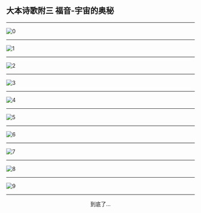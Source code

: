 
## 大本诗歌附三 福音-宇宙的奥秘
        
<div id="aplayer0"></div>

<div id="aplayer1"></div>

<div id="aplayer2"></div>

---

<img alt="0" data-original="/data/d0782/0.png">

---

<img alt="1" data-original="/data/d0782/1.png">

---

<img alt="2" data-original="/data/d0782/2.png">

---

<img alt="3" data-original="/data/d0782/3.png">

---

<img alt="4" data-original="/data/d0782/4.png">

---

<img alt="5" data-original="/data/d0782/5.png">

---

<img alt="6" data-original="/data/d0782/6.png">

---

<img alt="7" data-original="/data/d0782/7.png">

---

<img alt="8" data-original="/data/d0782/8.png">

---

<img alt="9" data-original="/data/d0782/9.png">

---

<p style="text-align: center">到底了...</p>

<script src="/js/dist-view.js"></script>

<script>
MAIN.id = 'd0782';
        
const ap0 = new APlayer({
    container: document.getElementById('aplayer0'),
    volume: 1,
    loop: 'none',
    preload: 'none',
    audio: [{
        name: '大本诗歌附3.mp3',
        artist: '大本诗歌',
        url: 'https://res.wx.qq.com/voice/getvoice?mediaid=MzI0NTk3MDM5M18yMjQ3NDk4Nzc2',
        cover: '/favicon'
    }]
});
const ap1 = new APlayer({
    container: document.getElementById('aplayer1'),
    volume: 1,
    loop: 'none',
    preload: 'none',
    audio: [{
        name: '大本诗歌附3第一节领唱.mp3',
        artist: '大本诗歌',
        url: 'https://res.wx.qq.com/voice/getvoice?mediaid=MzI0NTk3MDM5M18yMjQ3NDk4Nzc3',
        cover: '/favicon'
    }]
});
const ap2 = new APlayer({
    container: document.getElementById('aplayer2'),
    volume: 1,
    loop: 'none',
    preload: 'none',
    audio: [{
        name: '大本诗歌附3教唱版.mp3',
        artist: '大本诗歌',
        url: 'https://res.wx.qq.com/voice/getvoice?mediaid=MzI0NTk3MDM5M18yMjQ3NDk4Nzc4',
        cover: '/favicon'
    }]
});
</script>
